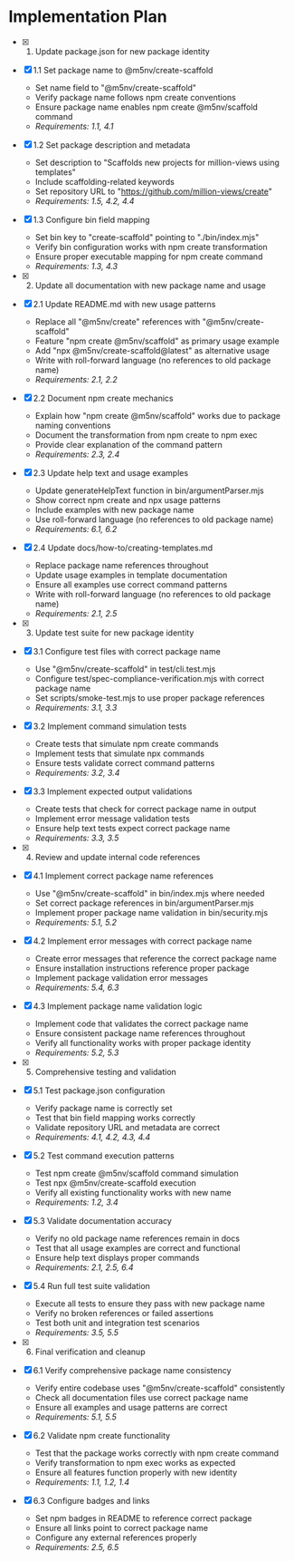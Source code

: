 # Implementation Plan

- [x] 1. Update package.json for new package identity
- [x] 1.1 Set package name to @m5nv/create-scaffold

  - Set name field to "@m5nv/create-scaffold"
  - Verify package name follows npm create conventions
  - Ensure package name enables npm create @m5nv/scaffold command
  - _Requirements: 1.1, 4.1_

- [x] 1.2 Set package description and metadata

  - Set description to "Scaffolds new projects for million-views using templates"
  - Include scaffolding-related keywords
  - Set repository URL to "https://github.com/million-views/create"
  - _Requirements: 1.5, 4.2, 4.4_

- [x] 1.3 Configure bin field mapping

  - Set bin key to "create-scaffold" pointing to "./bin/index.mjs"
  - Verify bin configuration works with npm create transformation
  - Ensure proper executable mapping for npm create command
  - _Requirements: 1.3, 4.3_

- [x] 2. Update all documentation with new package name and usage
- [x] 2.1 Update README.md with new usage patterns

  - Replace all "@m5nv/create" references with "@m5nv/create-scaffold"
  - Feature "npm create @m5nv/scaffold" as primary usage example
  - Add "npx @m5nv/create-scaffold@latest" as alternative usage
  - Write with roll-forward language (no references to old package name)
  - _Requirements: 2.1, 2.2_

- [x] 2.2 Document npm create mechanics

  - Explain how "npm create @m5nv/scaffold" works due to package naming conventions
  - Document the transformation from npm create to npm exec
  - Provide clear explanation of the command pattern
  - _Requirements: 2.3, 2.4_

- [x] 2.3 Update help text and usage examples

  - Update generateHelpText function in bin/argumentParser.mjs
  - Show correct npm create and npx usage patterns
  - Include examples with new package name
  - Use roll-forward language (no references to old package name)
  - _Requirements: 6.1, 6.2_

- [x] 2.4 Update docs/how-to/creating-templates.md

  - Replace package name references throughout
  - Update usage examples in template documentation
  - Ensure all examples use correct command patterns
  - Write with roll-forward language (no references to old package name)
  - _Requirements: 2.1, 2.5_

- [x] 3. Update test suite for new package identity
- [x] 3.1 Configure test files with correct package name

  - Use "@m5nv/create-scaffold" in test/cli.test.mjs
  - Configure test/spec-compliance-verification.mjs with correct package name
  - Set scripts/smoke-test.mjs to use proper package references
  - _Requirements: 3.1, 3.3_

- [x] 3.2 Implement command simulation tests

  - Create tests that simulate npm create commands
  - Implement tests that simulate npx commands
  - Ensure tests validate correct command patterns
  - _Requirements: 3.2, 3.4_

- [x] 3.3 Implement expected output validations

  - Create tests that check for correct package name in output
  - Implement error message validation tests
  - Ensure help text tests expect correct package name
  - _Requirements: 3.3, 3.5_

- [x] 4. Review and update internal code references
- [x] 4.1 Implement correct package name references

  - Use "@m5nv/create-scaffold" in bin/index.mjs where needed
  - Set correct package references in bin/argumentParser.mjs
  - Implement proper package name validation in bin/security.mjs
  - _Requirements: 5.1, 5.2_

- [x] 4.2 Implement error messages with correct package name

  - Create error messages that reference the correct package name
  - Ensure installation instructions reference proper package
  - Implement package validation error messages
  - _Requirements: 5.4, 6.3_

- [x] 4.3 Implement package name validation logic

  - Implement code that validates the correct package name
  - Ensure consistent package name references throughout
  - Verify all functionality works with proper package identity
  - _Requirements: 5.2, 5.3_

- [x] 5. Comprehensive testing and validation
- [x] 5.1 Test package.json configuration

  - Verify package name is correctly set
  - Test that bin field mapping works correctly
  - Validate repository URL and metadata are correct
  - _Requirements: 4.1, 4.2, 4.3, 4.4_

- [x] 5.2 Test command execution patterns

  - Test npm create @m5nv/scaffold command simulation
  - Test npx @m5nv/create-scaffold execution
  - Verify all existing functionality works with new name
  - _Requirements: 1.2, 3.4_

- [x] 5.3 Validate documentation accuracy

  - Verify no old package name references remain in docs
  - Test that all usage examples are correct and functional
  - Ensure help text displays proper commands
  - _Requirements: 2.1, 2.5, 6.4_

- [x] 5.4 Run full test suite validation

  - Execute all tests to ensure they pass with new package name
  - Verify no broken references or failed assertions
  - Test both unit and integration test scenarios
  - _Requirements: 3.5, 5.5_

- [x] 6. Final verification and cleanup
- [x] 6.1 Verify comprehensive package name consistency

  - Verify entire codebase uses "@m5nv/create-scaffold" consistently
  - Check all documentation files use correct package name
  - Ensure all examples and usage patterns are correct
  - _Requirements: 5.1, 5.5_

- [x] 6.2 Validate npm create functionality

  - Test that the package works correctly with npm create command
  - Verify transformation to npm exec works as expected
  - Ensure all features function properly with new identity
  - _Requirements: 1.1, 1.2, 1.4_

- [x] 6.3 Configure badges and links
  - Set npm badges in README to reference correct package
  - Ensure all links point to correct package name
  - Configure any external references properly
  - _Requirements: 2.5, 6.5_
